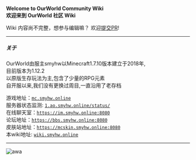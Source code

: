 **Welcome to OurWorld Community Wiki**  
**欢迎来到 OurWorld 社区 Wiki**

Wiki 内容尚不完整，想参与编辑嘛？ 欢迎[提交PR](https://github.com/smyhw/OurWorldCommunityWiki/pulls)!
***

##### 关于

OurWorld由服主smyhw以Minecraft1.7.10版本建立于2018年,   
目前版本为1.12.2  
以原版生存玩法为主,包含了少量的RPG元素  
自开服以来,我们没有更换过周目,一直沿用了老存档

游戏地址：[`mc.smyhw.online`](mc.smyhw.online)  
服务器状态监测: [`1.ao.smyhw.online/status/`](https://1.ao.smyhw.online/status/)  
在线聊天室：[`https://im.smyhw.online:8080`](https://im.smyhw.online:8080)  
论坛地址：[`https://bbs.smyhw.online:8080`](https://bbs.smyhw.online:8080)  
皮肤站地址：[`https://mcskin.smyhw.online:8080`](https://mcskin.smyhw.online:8080)  
本wiki地址: [`wiki.smyhw.online`](https://wiki.smyhw.online/)  
  
***
![awa](/img/awa.jpg)

